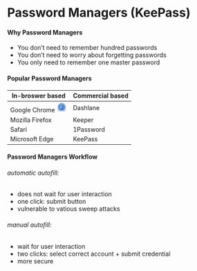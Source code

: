 # Password Managers (KeePass)

#### Why Password Managers
- You don’t need to remember hundred passwords
- You don’t need to worry about forgetting passwords 
- You only need to remember one master password

#### Popular Password Managers
| In-broswer based | Commercial based |
| --------         | --------         |
| Google Chrome ![alt text](https://github.com/tingsama/hacking-p1/blob/main/images/safari.png 'Chrome Logo')    | Dashlane         |
| Mozilla Firefox  | Keeper           |
| Safari           | 1Password        |
| Microsoft Edge   | KeePass          |

#### Password Managers Workflow
###### automatic autofill:
- does not wait for user interaction
- one click: submit button 
- vulnerable to vatious sweep attacks
###### manual autofill:
- wait for user interaction 
- two clicks: select correct account + submit credential 
- more secure 
